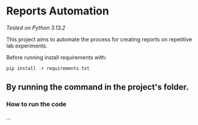 # Reports Automation
_Tested on Python 3.13.2_

This project aims to automate the process for creating reports on repetitive lab experiments.

Before running install requirements with:
```python
pip install -r requirements.txt
```
By running the command in the project's folder. 
---
### How to run the code
...
